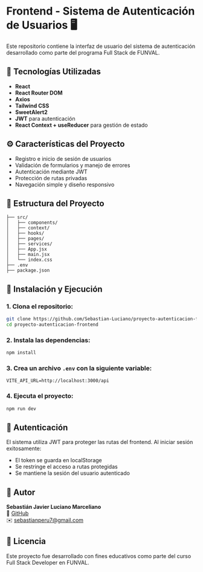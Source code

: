 # Frontend - Sistema de Autenticación de Usuarios 🖥️

Este repositorio contiene la interfaz de usuario del sistema de autenticación desarrollado como parte del programa Full Stack de FUNVAL.

## 🧱 Tecnologías Utilizadas

- **React**
- **React Router DOM**
- **Axios**
- **Tailwind CSS**
- **SweetAlert2**
- **JWT** para autenticación
- **React Context + useReducer** para gestión de estado

## ⚙️ Características del Proyecto

- Registro e inicio de sesión de usuarios
- Validación de formularios y manejo de errores
- Autenticación mediante JWT
- Protección de rutas privadas
- Navegación simple y diseño responsivo

## 📁 Estructura del Proyecto

```
├── src/
│   ├── components/
│   ├── context/
│   ├── hooks/
│   ├── pages/
│   ├── services/
│   ├── App.jsx
│   ├── main.jsx
│   └── index.css
├── .env
├── package.json
```

## 🚀 Instalación y Ejecución

### 1. Clona el repositorio:
```bash
git clone https://github.com/Sebastian-Luciano/proyecto-autenticacion-frontend.git
cd proyecto-autenticacion-frontend
```

### 2. Instala las dependencias:
```bash
npm install
```

### 3. Crea un archivo `.env` con la siguiente variable:
```env
VITE_API_URL=http://localhost:3000/api
```

### 4. Ejecuta el proyecto:
```bash
npm run dev
```

## 🔐 Autenticación

El sistema utiliza JWT para proteger las rutas del frontend. Al iniciar sesión exitosamente:

- El token se guarda en localStorage
- Se restringe el acceso a rutas protegidas
- Se mantiene la sesión del usuario autenticado

## 🧠 Autor

**Sebastián Javier Luciano Marceliano**  
🔗 [GitHub](https://github.com/Sebastian-Luciano)  
✉️ [sebastianperu7@gmail.com](mailto:sebastianperu7@gmail.com)

## 📄 Licencia

Este proyecto fue desarrollado con fines educativos como parte del curso Full Stack Developer en FUNVAL.